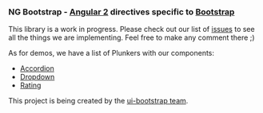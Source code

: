 ### NG Bootstrap - [Angular 2](http://angular.io/) directives specific to [Bootstrap](http://getbootstrap.com)

This library is a work in progress. Please check out our list of [issues](https://github.com/ng-bootstrap/core/issues) to see all the things we are implementing. Feel free to make any comment there ;)

As for demos, we have a list of Plunkers with our components:

* [Accordion](http://plnkr.co/edit/XuH7mXBycODO7KYgNSbH)
* [Dropdown](http://plnkr.co/edit/8FNKrEURwSzqqtsK5Rxn?p=preview)
* [Rating](http://plnkr.co/edit/2wtcZ5bmQk8xmvwWvFP6?p=preview) 

This project is being created by the [ui-bootstrap team](https://github.com/angular-ui/bootstrap).